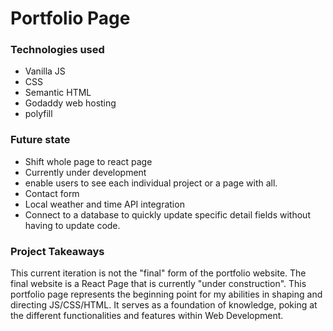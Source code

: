 # Portfolio Page

### Technologies used

- Vanilla JS
- CSS
- Semantic HTML
- Godaddy web hosting
- polyfill


### Future state

-  Shift whole page to react page
  -  Currently under development 
-  enable users to see each individual project or a page with all.
-  Contact form
-  Local weather and time API integration
-  Connect to a database to quickly update specific detail fields without having to update  code.


### Project Takeaways

This current iteration is not the "final" form of the portfolio website. The final website is a React Page that is currently "under construction". This portfolio page represents the beginning point for my abilities in shaping and directing JS/CSS/HTML. It serves as a foundation of knowledge, poking at the different 
functionalities and features within Web Development.


